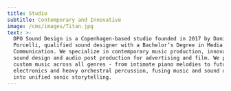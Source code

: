 ```yaml
---
title: Studio
subtitle: Contemporary and Innovative
image: /cms/images/Titan.jpg
text: >-
  DPO Sound Design is a Copenhagen-based studio founded in 2017 by Daniel
  Porcelli, qualified sound designer with a Bachelor’s Degree in Media Sonic
  Communication. We specialize in contemporary music production, innovative
  sound design and audio post production for advertising and film. We produce
  custom music across all genres - from intimate piano melodies to futuristic
  electronics and heavy orchestral percussion, fusing music and sound design
  into unified sonic storytelling.
---
```






























































